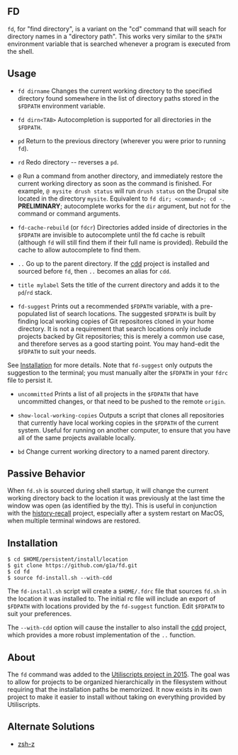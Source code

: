 ## FD

`fd`, for "find directory", is a variant on the "cd" command that will seach for directory names in a "directory path". This works very similar to the `$PATH` environment variable that is searched whenever a program is executed from the shell.

## Usage

- `fd dirname`
Changes the current working directory to the specified directory found somewhere in the list of directory paths stored in the `$FDPATH` environment variable.

- `fd dirn<TAB>`
Autocompletion is supported for all directories in the `$FDPATH`.

- `pd`
Return to the previous directory (wherever you were prior to running `fd`).

- `rd`
Redo directory -- reverses a `pd`.

- `@`
Run a command from another directory, and immediately restore the current working directory as soon as the command is finished. For example, `@ mysite drush status` will run `drush status` on the Drupal site located in the directory `mysite`. Equivalent to `fd dir; <command>; cd -`. **PRELIMINARY**; autocomplete works for the `dir` argument, but not for the command or command arguments.

- `fd-cache-rebuild` (or `fdcr`)
Directories added inside of directories in the `$FDPATH` are invisible to autocomplete until the fd cache is rebuilt (although `fd` will still find them if their full name is provided). Rebuild the cache to allow autocomplete to find them.

- `..`
Go up to the parent directory. If the [cdd](https://github.com/scriptworld/cdd) project is installed and sourced before `fd`, then `..` becomes an alias for `cdd`.

- `title mylabel`
Sets the title of the current directory and adds it to the `pd`/`rd` stack.

- `fd-suggest`
Prints out a recommended `$FDPATH` variable, with a pre-populated list of search locations. The suggested `$FDPATH` is built by finding local working copies of Git repositores cloned in your home directory. It is not a requirement that search locations only include projects backed by Git repositories; this is merely a common use case, and therefore serves as a good starting point. You may hand-edit the `$FDPATH` to suit your needs.

See [Installation](#installation) for more details. Note that `fd-suggest` only outputs the suggestion to the terminal; you must manually alter the `$FDPATH` in your `fdrc` file to persist it.

- `uncommitted`
Prints a list of all projects in the `$FDPATH` that have uncommitted changes, or that need to be pushed to the remote `origin`.

- `show-local-working-copies`
Outputs a script that clones all repositories that currently have local working copies in the `$FDPATH` of the current system. Useful for running on another computer, to ensure that you have all of the same projects available locally.

- `bd`
Change current working directory to a named parent directory.

## Passive Behavior

When `fd.sh` is sourced during shell startup, it will change the current working directory back to the location it was previously at the last time the window was open (as identified by the tty). This is useful in conjunction with the [history-recall](https://github.com/g1a/history-recall) project, especially after a system restart on MacOS, when multiple terminal windows are restored.

## Installation

```
$ cd $HOME/persistent/install/location
$ git clone https://github.com/g1a/fd.git
$ cd fd
$ source fd-install.sh --with-cdd
```

The `fd-install.sh` script will create a `$HOME/.fdrc` file that sources `fd.sh` in the location it was installed to. The initial rc file will include an export of `$FDPATH` with locations provided by the `fd-suggest` function. Edit `$FDPATH` to suit your preferences.

The `--with-cdd` option will cause the installer to also install the [cdd](https://github.com/scriptworld/cdd) project, which provides a more robust implementation of the `..` function.

## About

The `fd` command was added to the [Utiliscripts project in 2015](https://github.com/greg-1-anderson/utiliscripts/commit/e2c02f5). The goal was to allow for projects to be organized hierarchically in the filesystem without requiring that the installation paths be memorized. It now exists in its own project to make it easier to install without taking on everything provided by Utiliscripts.

## Alternate Solutions

- [zsh-z](https://github.com/agkozak/zsh-z)
